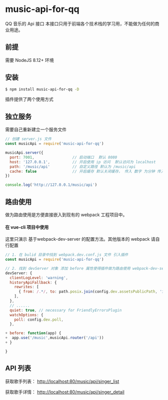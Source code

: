 # music-api-for-qq
QQ 音乐的 Api 接口 本接口只用于前端各个技术栈的学习用，不能做为任何的商业用途。

## 前提
需要 NodeJS 8.12+ 环境

## 安装

```bash
$ npm install music-api-for-qq -D
```
插件提供了两个使用方式

## 独立服务
需要自己重新建立一个服务文件
```js
// 创建 server.js 文件
const musicApi = require('music-api-for-qq')

musicApi.server({
  port: 7001,                 // 启动端口  默认 8080
  host: '127.0.0.1',          // 开启使用 ip 访问  默认访问为 localhost
  path: '/music/api'          // 自定义路径 默认为 /music/api
  cache: false                // 开启缓存 默认关闭缓存， 传入 数字 为分钟 传入 false 关闭
})  

console.log('http://127.0.0.1/music/api')

```
## 路由使用
做为路由使用是方便直接嵌入到现有的 webpack 工程项目中。

#### 在 vue-cli 项目中使用
这里只演示 基于webpack-dev-server 的配置方法。其他版本的 webpack 请自行配置
```js
// 1. 在 bulid 目录中找到 webpack.dev.conf.js 文件 引入插件 
const musicApi = require('music-api-for-qq')

// 2. 找到 devServer 对象 添加 before 属性使得插件做为路由使用 webpack-dev-server 的服务
devServer: {
  clientLogLevel: 'warning',
  historyApiFallback: {
    rewrites: [
      { from: /.*/, to: path.posix.join(config.dev.assetsPublicPath, 'index.html') },
    ],
  },
  // ......
  quiet: true, // necessary for FriendlyErrorsPlugin
  watchOptions: {
    poll: config.dev.poll,
  },

+ before: function(app) {
+  app.use('/music',musicApi.router('/api'))
+ }

}

```

## API 列表

获取歌手列表： [http://localhost:80/music/api/singer_list](https://github.com/JooZh/music-api-for-qq/blob/master/docs/singer_list.md)

获取歌手详情： [http://localhost:80/music/api/singer_detail](https://github.com/JooZh/music-api-for-qq/blob/master/docs/singer_detail.md)